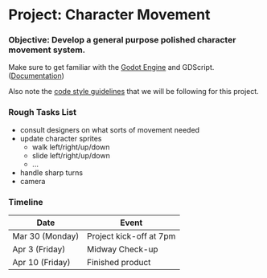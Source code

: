# Project: Character Movement

### Objective: Develop a general purpose polished character movement system.

Make sure to get familiar with the [Godot Engine](https://godotengine.org/) and GDScript. ([Documentation](https://docs.godotengine.org/en/stable/about/index.html))

Also note the [code style guidelines](https://www.gdquest.com/docs/guidelines/best-practices/godot-gdscript/) that we will be following for this project.

### Rough Tasks List
- consult designers on what sorts of movement needed
- update character sprites
  - walk left/right/up/down
  - slide left/right/up/down
  - ...
- handle sharp turns
- camera



### Timeline

Date | Event
---- | ----
Mar 30 (Monday) | Project kick-off at 7pm
Apr 3 (Friday) | Midway Check-up
Apr 10 (Friday) | Finished product
